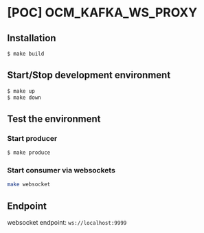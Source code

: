 # [POC] OCM_KAFKA_WS_PROXY

## Installation

```sh
$ make build
```

## Start/Stop development environment

```sh
$ make up
$ make down
```

## Test the environment

### Start producer 

```sh
$ make produce
```

### Start consumer via websockets

```sh
make websocket
```

## Endpoint
websocket endpoint: `ws://localhost:9999`
